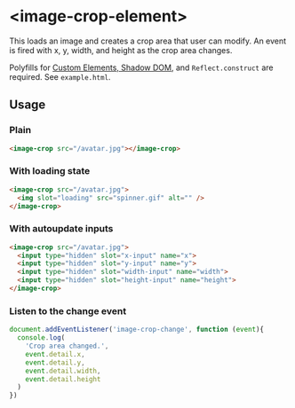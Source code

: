 # &lt;image-crop-element&gt;

This loads an image and creates a crop area that user can modify. An event is fired with x, y, width, and height as the crop area changes.

Polyfills for [Custom Elements, Shadow DOM](https://github.com/webcomponents/webcomponentsjs), and `Reflect.construct` are required. See `example.html`.

## Usage

### Plain

```html
<image-crop src="/avatar.jpg"></image-crop>
```

### With loading state

```html
<image-crop src="/avatar.jpg">
  <img slot="loading" src="spinner.gif" alt="" />
</image-crop>
```

### With autoupdate inputs

```html
<image-crop src="/avatar.jpg">
  <input type="hidden" slot="x-input" name="x">
  <input type="hidden" slot="y-input" name="y">
  <input type="hidden" slot="width-input" name="width">
  <input type="hidden" slot="height-input" name="height">
</image-crop>
```

### Listen to the change event

```javascript
document.addEventListener('image-crop-change', function (event){
  console.log(
    'Crop area changed.',
    event.detail.x,
    event.detail.y,
    event.detail.width,
    event.detail.height
  )
})
```
